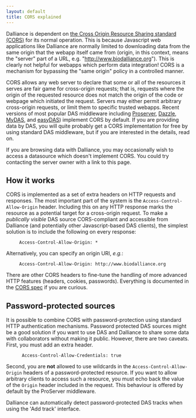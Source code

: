 ```yaml
---
layout: default
title: CORS explained
---
```

Dalliance is dependent on [the Cross Origin Resource Sharing standard
(CORS)](http://www.w3.org/TR/cors/) for its normal operation.  This is
because Javascript web applications like Dalliance are normally limited
to downloading data from the same origin that the webapp itself came
from (origin, in this context, means the "server" part of a URL, e.g.
"http://www.biodalliance.org").  This is clearly not helpful for webapps
which perform data integration!  CORS is a mechanism for bypassing the
"same origin" policy in a controlled manner.

CORS allows any web server to declare that some or all of the resources
it serves are fair game for cross-origin requests; that is, requests where
the origin of the requested resource does not match the origin of the
code or webpage which initiated the request.  Servers may either permit
arbitrary cross-origin requests, or limit them to specific trusted webapps.
Recent versions of most popular DAS middleware including
[Proserver](http://www.sanger.ac.uk/resources/software/proserver/),
[Dazzle](http://www.biojava.org/wiki/Dazzle), [MyDAS](http://www.biojava.org/wiki/Dazzle), and [easyDAS](http://www.ebi.ac.uk/panda-srv/easydas/)) implement
CORS by default.  If you are providing data by DAS, you will quite
probably get a CORS implementation for free by using standard DAS middleware,
but if you are interested in the details, read on.

If you are browsing data with Dalliance, you may occasionally wish to
access a datasource which doesn't implement CORS.  You could try
contacting the server owner with a link to this page.

How it works
------------

CORS is implemented as a set of extra headers on HTTP requests and responses.
The most important part of the system is the `Access-Control-Allow-Origin`
header.  Including this on any HTTP response marks the resource
as a potential target for a cross-origin request.  To make a *publically
visible* DAS source CORS-compliant and accessible from Dalliance (and
potentially other Javascript-based DAS clients), the simplest solution
is to include the following on every response:

         Access-Control-Allow-Origin: *

Alternatively, you can specify an origin URI, *e.g.*:

         Access-Control-Allow-Origin: http://www.biodalliance.org

There are other CORS headers to fine-tune the handling of more advanced
HTTP features (headers, cookies, passwords).  Everything is documented
in the [CORS spec](http://ww.w3.org/TR/cors/) if you are curious.

Password-protected sources
--------------------------

It is possible to combine CORS with password-protection using standard
HTTP authentication mechanisms.  Password protected DAS sources might be
a good solution if you want to use DAS and Dalliance to share some data
with collaborators without making it public.  However, there are two caveats.
First, you must add an extra header.

          Access-Control-Allow-Credentials: true

Second, you are **not** allowed to use wildcards in the `Access-Control-Allow-Origin`
headers of a password-protected resource.  If you want to allow arbitrary clients to
access such a resource, you must echo back the value of the `Origin` header included
in the request.  This behaviour is offered by default by the ProServer middleware.

Dalliance can automatically detect password-protected DAS tracks when using the
'Add track' interface.